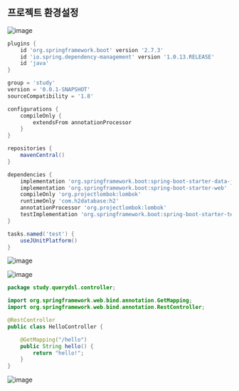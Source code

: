 ## **프로젝트 환경설정**

![image](https://user-images.githubusercontent.com/79301439/188368750-5f220a60-eb91-490d-a010-5e97c0652112.png)

```gradle
plugins {
    id 'org.springframework.boot' version '2.7.3'
    id 'io.spring.dependency-management' version '1.0.13.RELEASE'
    id 'java'
}

group = 'study'
version = '0.0.1-SNAPSHOT'
sourceCompatibility = '1.8'

configurations {
    compileOnly {
        extendsFrom annotationProcessor
    }
}

repositories {
    mavenCentral()
}

dependencies {
    implementation 'org.springframework.boot:spring-boot-starter-data-jpa'
    implementation 'org.springframework.boot:spring-boot-starter-web'
    compileOnly 'org.projectlombok:lombok'
    runtimeOnly 'com.h2database:h2'
    annotationProcessor 'org.projectlombok:lombok'
    testImplementation 'org.springframework.boot:spring-boot-starter-test'
}

tasks.named('test') {
    useJUnitPlatform()
}
```

![image](https://user-images.githubusercontent.com/79301439/188368958-ef9722ec-5333-4772-aadd-b204e349b27f.png)

![image](https://user-images.githubusercontent.com/79301439/188368993-4eb1013a-3aea-4e5d-a12c-2043a757c6ec.png)

```java
package study.querydsl.controller;

import org.springframework.web.bind.annotation.GetMapping;
import org.springframework.web.bind.annotation.RestController;

@RestController
public class HelloController {

    @GetMapping("/hello")
    public String hello() {
        return "hello!";
    }
}
```

![image](https://user-images.githubusercontent.com/79301439/188369065-92bb9cb4-d437-4b0e-ae25-58d467b82a54.png)
